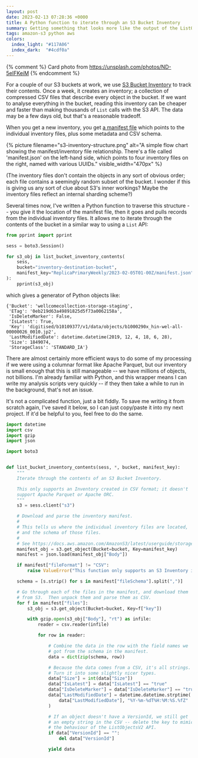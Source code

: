 ```yaml
---
layout: post
date: 2023-02-13 07:28:36 +0000
title: A Python function to iterate through an S3 Bucket Inventory
summary: Getting something that looks more like the output of the ListObjectsV2 API.
tags: amazon-s3 python aws
colors:
  index_light: "#117A06"
  index_dark:  "#4cdf0a"
---
```


{% comment %}
  Card photo from https://unsplash.com/photos/ND-5eIFKeiM
{% endcomment %}

For a couple of our S3 buckets at work, we use [S3 Bucket Inventory][awsdocs] to track their contents.
Once a week, it creates an inventory; a collection of compressed CSV files that describe every object in the bucket.
If we want to analyse everything in the bucket, reading this inventory can be cheaper and faster than making thousands of `List` calls with the S3 API.
The data may be a few days old, but that's a reasonable tradeoff.

When you get a new inventory, you get [a manifest file] which points to the individual inventory files, plus some metadata and CSV schema.

{%
  picture
  filename="s3-inventory-structure.png"
  alt="A simple flow chart showing the manifest/inventory file relationship. There's a file called 'manifest.json' on the left-hand side, which points to four inventory files on the right, named with various UUIDs."
  visible_width="470px"
%}

(The inventory files don't contain the objects in any sort of obvious order; each file contains a seemingly random subset of the bucket.
I wonder if this is giving us any sort of clue about S3's inner workings?
Maybe the inventory files reflect an internal sharding scheme?)

[awsdocs]: https://docs.aws.amazon.com/AmazonS3/latest/userguide/storage-inventory.html
[a manifest file]: https://docs.aws.amazon.com/AmazonS3/latest/userguide/storage-inventory-location.html#storage-inventory-location-manifest



Several times now, I've written a Python function to traverse this structure -- you give it the location of the manifest file, then it goes and pulls records from the individual inventory files.
It allows me to iterate through the contents of the bucket in a similar way to using a `List` API:

```python
from pprint import pprint

sess = boto3.Session()

for s3_obj in list_bucket_inventory_contents(
    sess,
    bucket="inventory-destination-bucket",
    manifest_key="ReplicaPrimaryWeekly/2023-02-05T01-00Z/manifest.json",
):
    pprint(s3_obj)
```

which gives a generator of Python objects like:

```
{'Bucket': 'wellcomecollection-storage-staging',
 'ETag': '0eb219d63a49891825d5f73a0062158a',
 'IsDeleteMarker': False,
 'IsLatest': True,
 'Key': 'digitised/b10109377/v1/data/objects/b1000290x_hin-wel-all-00000026_0010.jp2',
 'LastModifiedDate': datetime.datetime(2019, 12, 4, 18, 6, 28),
 'Size': 1849074,
 'StorageClass': 'STANDARD_IA'}
```

There are almost certainly more efficient ways to do some of my processing if we were using a columnar format like Apache Parquet, but our inventory is small enough that this is still manageable -- we have millions of objects, not billions.
I'm already familiar with Python, and this wrapper means I can write my analysis scripts very quickly -- if they then take a while to run in the background, that's not an issue.

It's not a complicated function, just a bit fiddly.
To save me writing it from scratch again, I've saved it below, so I can just copy/paste it into my next project.
If it'd be helpful to you, feel free to do the same.

```python
import datetime
import csv
import gzip
import json

import boto3


def list_bucket_inventory_contents(sess, *, bucket, manifest_key):
    """
    Iterate through the contents of an S3 Bucket Inventory.

    This only supports an Inventory created in CSV format; it doesn't
    support Apache Parquet or Apache ORC.
    """
    s3 = sess.client("s3")

    # Download and parse the inventory manifest.
    #
    # This tells us where the individual inventory files are located,
    # and the schema of those files.
    #
    # See https://docs.aws.amazon.com/AmazonS3/latest/userguide/storage-inventory-location.html#storage-inventory-location-manifest
    manifest_obj = s3.get_object(Bucket=bucket, Key=manifest_key)
    manifest = json.load(manifest_obj["Body"])

    if manifest["fileFormat"] != "CSV":
        raise ValueError("This function only supports an S3 Inventory in CSV format")

    schema = [s.strip() for s in manifest["fileSchema"].split(",")]

    # Go through each of the files in the manifest, and download them
    # from S3.  Then unpack them and parse them as CSV.
    for f in manifest["files"]:
        s3_obj = s3.get_object(Bucket=bucket, Key=f["key"])

        with gzip.open(s3_obj["Body"], "rt") as infile:
            reader = csv.reader(infile)

            for row in reader:

                # Combine the data in the row with the field names we
                # got from the schema in the manifest.
                data = dict(zip(schema, row))

                # Because the data comes from a CSV, it's all strings.
                # Turn it into some slightly nicer types.
                data["Size"] = int(data["Size"])
                data["IsLatest"] = data["IsLatest"] == "true"
                data["IsDeleteMarker"] = data["IsDeleteMarker"] == "true"
                data["LastModifiedDate"] = datetime.datetime.strptime(
                    data["LastModifiedDate"], "%Y-%m-%dT%H:%M:%S.%fZ"
                )

                # If an object doesn't have a VersionId, we still get
                # an empty string in the CSV -- delete the key to mimic
                # the behaviour of the ListObjectsV2 API.
                if data["VersionId"] == "":
                    del data["VersionId"]

                yield data
```

